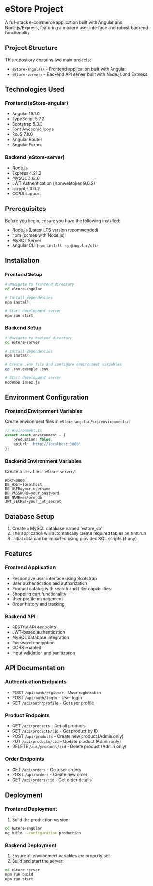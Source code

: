 # eStore Project

A full-stack e-commerce application built with Angular and Node.js/Express, featuring a modern user interface and robust
backend functionality.

## Project Structure

This repository contains two main projects:

- `eStore-angular/` - Frontend application built with Angular
- `eStore-server/` - Backend API server built with Node.js and Express

## Technologies Used

### Frontend (eStore-angular)

- Angular 19.1.0
- TypeScript 5.7.2
- Bootstrap 5.3.3
- Font Awesome Icons
- RxJS 7.8.0
- Angular Router
- Angular Forms

### Backend (eStore-server)

- Node.js
- Express 4.21.2
- MySQL 3.12.0
- JWT Authentication (jsonwebtoken 9.0.2)
- bcryptjs 3.0.2
- CORS support

## Prerequisites

Before you begin, ensure you have the following installed:

- Node.js (Latest LTS version recommended)
- npm (comes with Node.js)
- MySQL Server
- Angular CLI (`npm install -g @angular/cli`)

## Installation

### Frontend Setup

```bash
# Navigate to frontend directory
cd eStore-angular

# Install dependencies
npm install

# Start development server
npm run start
```

### Backend Setup

```bash
# Navigate to backend directory
cd eStore-server

# Install dependencies
npm install

# Create .env file and configure environment variables
cp .env.example .env

# Start development server
nodemon index.js
```

## Environment Configuration

### Frontend Environment Variables

Create environment files in `eStore-angular/src/environments/`:

```typescript
// environment.ts
export const environment = {
    production: false,
    apiUrl: 'http://localhost:3000'
};
```

### Backend Environment Variables

Create a `.env` file in `eStore-server/`:

```env
PORT=3000
DB_HOST=localhost
DB_USER=your_username
DB_PASSWORD=your_password
DB_NAME=estore_db
JWT_SECRET=your_jwt_secret
```

## Database Setup

1. Create a MySQL database named 'estore_db'
2. The application will automatically create required tables on first run
3. Initial data can be imported using provided SQL scripts (if any)

## Features

### Frontend Application

- Responsive user interface using Bootstrap
- User authentication and authorization
- Product catalog with search and filter capabilities
- Shopping cart functionality
- User profile management
- Order history and tracking

### Backend API

- RESTful API endpoints
- JWT-based authentication
- MySQL database integration
- Password encryption
- CORS enabled
- Input validation and sanitization

## API Documentation

### Authentication Endpoints

- POST `/api/auth/register` - User registration
- POST `/api/auth/login` - User login
- GET `/api/auth/profile` - Get user profile

### Product Endpoints

- GET `/api/products` - Get all products
- GET `/api/products/:id` - Get product by ID
- POST `/api/products` - Create new product (Admin only)
- PUT `/api/products/:id` - Update product (Admin only)
- DELETE `/api/products/:id` - Delete product (Admin only)

### Order Endpoints

- GET `/api/orders` - Get user orders
- POST `/api/orders` - Create new order
- GET `/api/orders/:id` - Get order details

## Deployment

### Frontend Deployment

1. Build the production version:

```bash
cd eStore-angular
ng build --configuration production
```

### Backend Deployment

1. Ensure all environment variables are properly set
2. Build and start the server:

```bash
cd eStore-server
npm run build
npm run start
```

